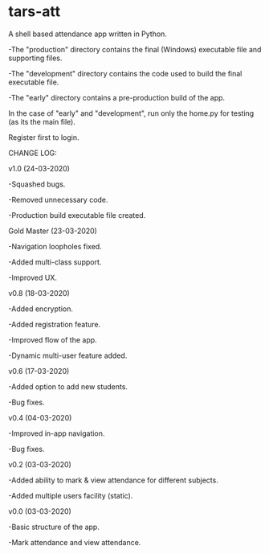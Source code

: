 # tars-att
A shell based attendance app written in Python.

-The "production" directory contains the final (Windows) executable file and supporting files.

-The "development" directory contains the code used to build the final executable file.

-The "early" directory contains a pre-production build of the app.

In the case of "early" and "development", run only the home.py for testing (as its the main file).

Register first to login. 

CHANGE LOG:

v1.0 (24-03-2020)

-Squashed bugs.

-Removed unnecessary code.

-Production build executable file created.

Gold Master (23-03-2020)

-Navigation loopholes fixed.

-Added multi-class support.

-Improved UX.

v0.8 (18-03-2020)

-Added encryption.

-Added registration feature.

-Improved flow of the app.

-Dynamic multi-user feature added. 



v0.6 (17-03-2020)

-Added option to add new students.

-Bug fixes.


v0.4 (04-03-2020)

-Improved in-app navigation.

-Bug fixes.


v0.2 (03-03-2020)

-Added ability to mark & view attendance for different subjects.

-Added multiple users facility (static).


v0.0 (03-03-2020)

-Basic structure of the app.

-Mark attendance and view attendance.
